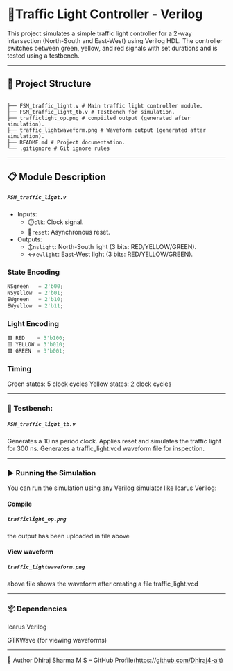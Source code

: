 # 🚦Traffic Light Controller - Verilog

This project simulates a simple traffic light controller for a 2-way intersection (North-South and East-West) using Verilog HDL. The controller switches between green, yellow, and red signals with set durations and is tested using a testbench.

---

## 📁 Project Structure
```

├── FSM_traffic_light.v # Main traffic light controller module.
├── FSM_traffic_light_tb.v # Testbench for simulation.
├── trafficlight_op.png # compiiled output (generated after simulation).
├── traffic_lightwaveform.png # Waveform output (generated after simulation).
├── README.md # Project documentation.
└── .gitignore # Git ignore rules

```

---

## 📋 Module Description

##### `FSM_traffic_light.v`

- Inputs:
  - ⏱️`clk`: Clock signal.
  - 🔁`reset`: Asynchronous reset.
- Outputs:
  - ↕️`nslight`: North-South light (3 bits: RED/YELLOW/GREEN).
  - ↔️`ewlight`: East-West light (3 bits: RED/YELLOW/GREEN).

### State Encoding

```verilog
NSgreen   = 2'b00;
NSyellow  = 2'b01;
EWgreen   = 2'b10;
EWyellow  = 2'b11;
```
### Light Encoding

```verilog
🟥 RED    = 3'b100;
🟨 YELLOW = 3'b010;
🟩 GREEN  = 3'b001;
```
### Timing

Green states: 5 clock cycles
Yellow states: 2 clock cycles

-----

### 🧪 Testbench:

##### `FSM_traffic_light_tb.v`

Generates a 10 ns period clock.
Applies reset and simulates the traffic light for 300 ns.
Generates a traffic_light.vcd waveform file for inspection.

----

### ▶️ Running the Simulation

You can run the simulation using any Verilog simulator like Icarus Verilog:

#### Compile

##### `trafficlight_op.png`

the output has been uploaded in file above

#### View waveform

##### `traffic_lightwaveform.png`

above file shows the waveform after creating a file traffic_light.vcd

---

### 📦 Dependencies

Icarus Verilog

GTKWave (for viewing waveforms)


-------------------

👤 Author
Dhiraj Sharma M S – GitHub Profile(https://github.com/Dhiraj4-alt)
